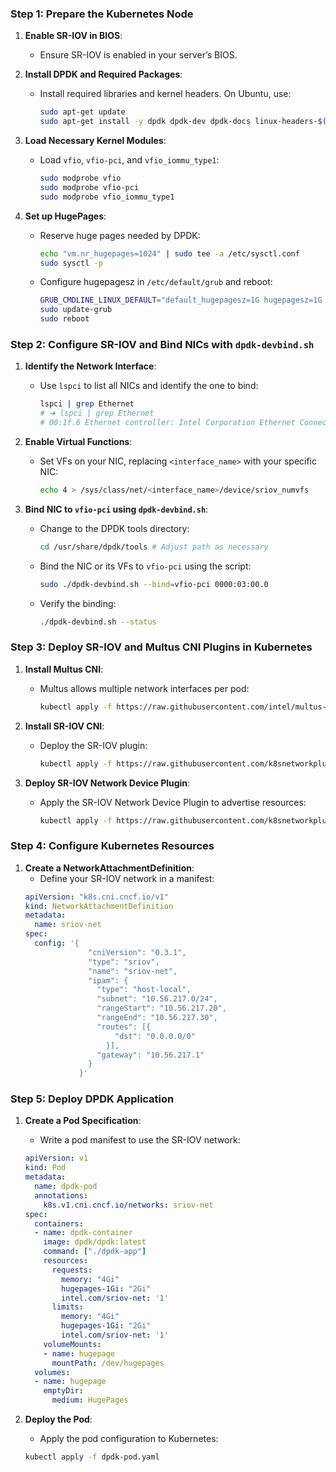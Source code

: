 ### Step 1: Prepare the Kubernetes Node

1. **Enable SR-IOV in BIOS**:
   - Ensure SR-IOV is enabled in your server’s BIOS.

2. **Install DPDK and Required Packages**:
   - Install required libraries and kernel headers. On Ubuntu, use:
     ```bash
     sudo apt-get update
     sudo apt-get install -y dpdk dpdk-dev dpdk-docs linux-headers-$(uname -r)
     ```

3. **Load Necessary Kernel Modules**:
   - Load `vfio`, `vfio-pci`, and `vfio_iommu_type1`:
     ```bash
     sudo modprobe vfio
     sudo modprobe vfio-pci
     sudo modprobe vfio_iommu_type1
     ```

4. **Set up HugePages**:
   - Reserve huge pages needed by DPDK:
     ```bash
     echo "vm.nr_hugepages=1024" | sudo tee -a /etc/sysctl.conf
     sudo sysctl -p
     ```
   - Configure hugepagesz in `/etc/default/grub` and reboot:
     ```bash
     GRUB_CMDLINE_LINUX_DEFAULT="default_hugepagesz=1G hugepagesz=1G hugepages=16"
     sudo update-grub
     sudo reboot
     ```

### Step 2: Configure SR-IOV and Bind NICs with `dpdk-devbind.sh`

1. **Identify the Network Interface**:
   - Use `lspci` to list all NICs and identify the one to bind:
     ```bash
     lspci | grep Ethernet
     # ➜ lspci | grep Ethernet
     # 00:1f.6 Ethernet controller: Intel Corporation Ethernet Connection (2) I219-V

     ```

2. **Enable Virtual Functions**:
   - Set VFs on your NIC, replacing `<interface_name>` with your specific NIC:
     ```bash
     echo 4 > /sys/class/net/<interface_name>/device/sriov_numvfs
     ```

3. **Bind NIC to `vfio-pci` using `dpdk-devbind.sh`**:
   - Change to the DPDK tools directory:
     ```bash
     cd /usr/share/dpdk/tools # Adjust path as necessary
     ```
   - Bind the NIC or its VFs to `vfio-pci` using the script:
     ```bash
     sudo ./dpdk-devbind.sh --bind=vfio-pci 0000:03:00.0
     ```
   - Verify the binding:
     ```bash
     ./dpdk-devbind.sh --status
     ```

### Step 3: Deploy SR-IOV and Multus CNI Plugins in Kubernetes

1. **Install Multus CNI**:
   - Multus allows multiple network interfaces per pod:
     ```bash
     kubectl apply -f https://raw.githubusercontent.com/intel/multus-cni/master/images/multus-daemonset.yml
     ```

2. **Install SR-IOV CNI**:
   - Deploy the SR-IOV plugin:
     ```bash
     kubectl apply -f https://raw.githubusercontent.com/k8snetworkplumbingwg/sriov-cni/master/deployments/sriov-cni-daemonset.yaml
     ```

3. **Deploy SR-IOV Network Device Plugin**:
   - Apply the SR-IOV Network Device Plugin to advertise resources:
     ```bash
     kubectl apply -f https://raw.githubusercontent.com/k8snetworkplumbingwg/sriov-network-device-plugin/master/deployments/k8s-v1.16/sriovdp-daemonset.yaml
     ```

### Step 4: Configure Kubernetes Resources

1. **Create a NetworkAttachmentDefinition**:
   - Define your SR-IOV network in a manifest:
   ```yaml
   apiVersion: "k8s.cni.cncf.io/v1"
   kind: NetworkAttachmentDefinition
   metadata:
     name: sriov-net
   spec:
     config: '{
                 "cniVersion": "0.3.1",
                 "type": "sriov",
                 "name": "sriov-net",
                 "ipam": {
                   "type": "host-local",
                   "subnet": "10.56.217.0/24",
                   "rangeStart": "10.56.217.20",
                   "rangeEnd": "10.56.217.30",
                   "routes": [{
                       "dst": "0.0.0.0/0"
                     }],
                   "gateway": "10.56.217.1"
                 }
               }'
   ```

### Step 5: Deploy DPDK Application

1. **Create a Pod Specification**:
   - Write a pod manifest to use the SR-IOV network:
   ```yaml
   apiVersion: v1
   kind: Pod
   metadata:
     name: dpdk-pod
     annotations:
       k8s.v1.cni.cncf.io/networks: sriov-net
   spec:
     containers:
     - name: dpdk-container
       image: dpdk/dpdk:latest
       command: ["./dpdk-app"]
       resources:
         requests:
           memory: "4Gi"
           hugepages-1Gi: "2Gi"
           intel.com/sriov-net: '1'
         limits:
           memory: "4Gi"
           hugepages-1Gi: "2Gi"
           intel.com/sriov-net: '1'
       volumeMounts:
       - name: hugepage
         mountPath: /dev/hugepages
     volumes:
     - name: hugepage
       emptyDir:
         medium: HugePages
   ```

2. **Deploy the Pod**:
   - Apply the pod configuration to Kubernetes:
   ```bash
   kubectl apply -f dpdk-pod.yaml
   ```
